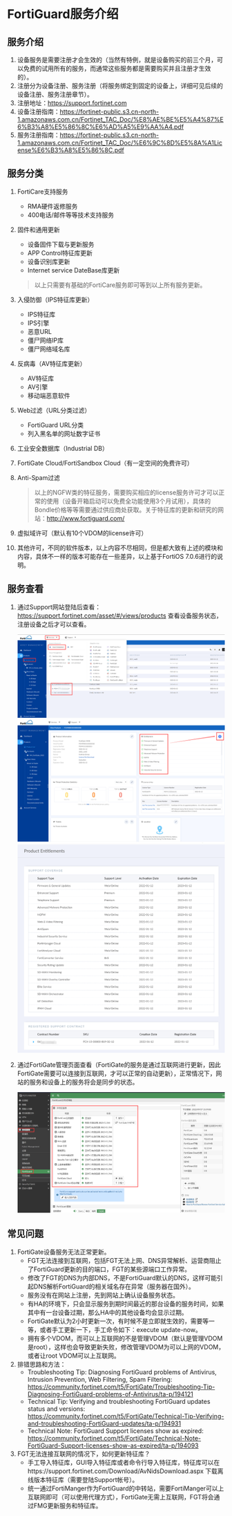 # FortiGuard服务介绍

## 服务介绍

1. 设备服务是需要注册才会生效的（当然有特例，就是设备购买的前三个月，可以免费的试用所有的服务，而通常这些服务都是需要购买并且注册才生效的）。
2. 注册分为设备注册、服务注册（将服务绑定到固定的设备上，详细可见后续的设备注册、服务注册章节）。
3. 注册地址：https://support.fortinet.com
4. 设备注册指南：https://fortinet-public.s3.cn-north-1.amazonaws.com.cn/Fortinet_TAC_Doc/%E8%AE%BE%E5%A4%87%E6%B3%A8%E5%86%8C%E6%AD%A5%E9%AA%A4.pdf
5. 服务注册指南：https://fortinet-public.s3.cn-north-1.amazonaws.com.cn/Fortinet_TAC_Doc/%E6%9C%8D%E5%8A%A1License%E6%B3%A8%E5%86%8C.pdf

## 服务分类

1. FortiCare支持服务
   - RMA硬件返修服务
   - 400电话/邮件等等技术支持服务
2. 固件和通用更新
   - 设备固件下载与更新服务
   - APP Control特征库更新
   - 设备识别库更新
   - Internet service DateBase库更新

	> 以上只需要有基础的FortiCare服务即可等到以上所有服务更新。

3. 入侵防御（IPS特征库更新）
   - IPS特征库
   - IPS引擎
   - 恶意URL
   - 僵尸网络IP库
   - 僵尸网络域名库
4. 反病毒（AV特征库更新）
   - AV特征库
   - AV引擎
   - 移动端恶意软件
5. Web过滤（URL分类过滤）
   - FortiGuard URL分类
   - 列入黑名单的网址数字证书
6. 工业安全数据库（Industrial DB）
7. FortiGate Cloud/FortiSandbox Cloud（有一定空间的免费许可）
8. Anti-Spam过滤

	> 以上的NGFW类的特征服务，需要购买相应的license服务许可才可以正常的使用（设备开箱启动可以免费全功能使用3个月试用），具体的Bondle价格等等需要通过供应商处获取。关于特征库的更新和研究的网站：http://www.fortiguard.com/

9. 虚拟域许可（默认有10个VDOM的license许可）
10. 其他许可，不同的软件版本，以上内容不尽相同，但是都大致有上述的模块和内容，具体不一样的版本可能存在一些差异，以上基于FortiOS 7.0.6进行的说明。

## 服务查看

1. 通过Support网站登陆后查看：https://support.fortinet.com/asset/#/views/products 查看设备服务状态，注册设备之后才可以查看。

   <img src="..\..\images\image-20220907153605459.png" alt="image-20220907153605459" style="zoom:50%;" />

   <img src="..\..\images\image-20220907154308763.png" alt="image-20220907154308763" style="zoom:50%;" />

   <img src="..\..\images\image-20220907154358805.png" alt="image-20220907154358805" style="zoom:50%;" />

2. 通过FortiGate管理页面查看（FortiGate的服务是通过互联网进行更新，因此FortiGate需要可以连接到互联网，才可以正常的自动更新），正常情况下，网站的服务和设备上的服务将会是同步的状态。

   <img src="..\..\images\image-20220907155911915.png" alt="image-20220907155911915" style="zoom:50%;" />

## 常见问题

1. FortiGate设备服务无法正常更新。
   - FGT无法连接到互联网，包括FGT无法上网、DNS异常解析、运营商阻止了FortiGuard更新的目的端口，FGT的某些源端口工作异常。
   - 修改了FGT的DNS为内部DNS，不是FortiGuard默认的DNS，这样可能引起DNS解析FortiGuard的相关域名存在异常（服务器在国外）。
   - 服务没有在网站上注册，先到网站上确认设备服务状态。
   - 有HA的环境下，只会显示服务到期时间最近的那台设备的服务时间，如果其中有一台设备过期，那么HA中的其他设备均会显示过期。
   - FortiGate默认为2小时更新一次，有时候不是立即就生效的，需要等一等，或者手工更新一下，手工命令如下：execute update-now。
   - 拥有多个VDOM，而可以上互联网的不是管理VDOM（默认是管理VDOM是root），这样也会导致更新失败，修改管理VDOM为可以上网的VDOM，或者让root VDOM可以上互联网。
2. 排错思路和方法：
   - Troubleshooting Tip: Diagnosing FortiGuard problems of Antivirus, Intrusion Prevention, Web Filtering, Spam Filtering: https://community.fortinet.com/t5/FortiGate/Troubleshooting-Tip-Diagnosing-FortiGuard-problems-of-Antivirus/ta-p/194121
   - Technical Tip: Verifying and troubleshooting FortiGuard updates status and versions: https://community.fortinet.com/t5/FortiGate/Technical-Tip-Verifying-and-troubleshooting-FortiGuard-updates/ta-p/194931
   - Technical Note: FortiGuard Support licenses show as expired: https://community.fortinet.com/t5/FortiGate/Technical-Note-FortiGuard-Support-licenses-show-as-expired/ta-p/194093
3. FGT无法连接互联网的情况下，如何更新特征库？
   - 手工导入特征库，GUI导入特征库或者命令行导入特征库，特征库可以在https://support.fortinet.com/Download/AvNidsDownload.aspx 下载离线版本特征库（需要登陆Support帐号）。
   - 统一通过FortiManger作为FortiGuard的中转站，需要FortiManger可以上互联网即可（可以使用代理方式），FortiGate无需上互联网，FGT将会通过FMG更新服务和特征库。
